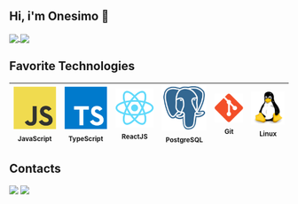## Hi, i'm Onesimo 👋

<a href="https://github.com/anuraghazra/github-readme-stats">
  <img height=160 align="center" src="https://github-readme-stats.vercel.app/api?username=briito&theme=transparent&show_icons=true&card_width=180" />
</a>

<a href="https://github.com/anuraghazra/convoychat">
   <img height=160 align="center" src="https://github-readme-stats.vercel.app/api/top-langs/?username=briito&layout=compact&theme=transparent&card_width=300" />
</a>

## Favorite Technologies

|<img src="https://raw.githubusercontent.com/devicons/devicon/master/icons/javascript/javascript-original.svg" width=100><br><sub>JavaScript</sub>|<img src="https://raw.githubusercontent.com/devicons/devicon/master/icons/typescript/typescript-original.svg" width=100><br><sub>TypeScript</sub>|<img src="https://raw.githubusercontent.com/devicons/devicon/master/icons/react/react-original.svg" width=100><br><sub>ReactJS</sub>|<img src="https://raw.githubusercontent.com/devicons/devicon/master/icons/postgresql/postgresql-plain.svg" width=100><br><sub>PostgreSQL</sub>|<img src="https://raw.githubusercontent.com/devicons/devicon/master/icons/git/git-original.svg" width=100><br><sub>Git</sub>|<img src="https://raw.githubusercontent.com/devicons/devicon/master/icons/linux/linux-original.svg" width=100><br><sub>Linux</sub>|
| :---: | :---: | :---: |  :---: |  :---: |  :---: |

## Contacts

<div>
 <a href = "https://mail.google.com/mail/u/0/#inbox"><img src="https://img.shields.io/badge/-Gmail-%23333?style=for-the-badge&logo=gmail&logoColor='white'&target='_blank'"></a>
  <a href="https://www.linkedin.com/in/onsbrito" target="_blank"><img src="https://img.shields.io/badge/-LinkedIn-%230077B5?style=for-the-badge&logo=linkedin&logoColor="white" target="_blank"></a> 

</div>


